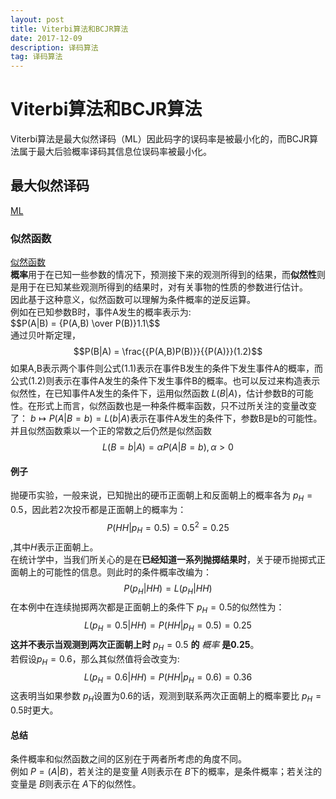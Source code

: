 ```yaml
---
layout: post
title: Viterbi算法和BCJR算法
date: 2017-12-09
description: 译码算法
tag: 译码算法
---
```


# Viterbi算法和BCJR算法


Viterbi算法是最大似然译码（ML）因此码字的误码率是被最小化的，而BCJR算法属于最大后验概率译码其信息位误码率被最小化。

## 最大似然译码

[ML](https://zh.wikipedia.org/wiki/%E6%9C%80%E5%A4%A7%E4%BC%BC%E7%84%B6%E4%BC%B0%E8%AE%A1 "https://zh.wikipedia.org/wiki/%E6%9C%80%E5%A4%A7%E4%BC%BC%E7%84%B6%E4%BC%B0%E8%AE%A1")

### 似然函数

[似然函数](https://zh.wikipedia.org/wiki/%E4%BC%BC%E7%84%B6%E5%87%BD%E6%95%B0 "https://zh.wikipedia.org/wiki/%E4%BC%BC%E7%84%B6%E5%87%BD%E6%95%B0")
<br />
**概率**用于在已知一些参数的情况下，预测接下来的观测所得到的结果，而**似然性**则是用于在已知某些观测所得到的结果时，对有关事物的性质的参数进行估计。
<br />
因此基于这种意义，似然函数可以理解为条件概率的逆反运算。
<br />
例如在已知参数B时，事件A发生的概率表示为:
<br />
\$$P(A|B) = {P(A,B) \over P(B)}1.1\$$
<br />
通过贝叶斯定理，
$$P(B|A) = \frac{{P(A,B)P(B)}}{{P(A)}}(1.2)$$
如果A,B表示两个事件则公式(1.1)表示在事件B发生的条件下发生事件A的概率，而公式(1.2)则表示在事件A发生的条件下发生事件B的概率。也可以反过来构造表示似然性，在已知事件A发生的条件下，运用似然函数
$L(B|A)$，估计参数B的可能性。在形式上而言，似然函数也是一种条件概率函数，只不过所关注的变量改变了：
$b \mapsto P(A|B = b)=L(b|A)$表示在事件A发生的条件下，参数B是b的可能性。并且似然函数乘以一个正的常数之后仍然是似然函数
$$L(B=b|A)=\alpha P(A|B=b),\alpha > 0$$

#### 例子

抛硬币实验，一般来说，已知抛出的硬币正面朝上和反面朝上的概率各为
$p_H=0.5$，因此若2次投币都是正面朝上的概率为：
$$P(HH|p_H=0.5)=0.5^2=0.25$$,其中$H$表示正面朝上。
<br />
在统计学中，当我们所关心的是在**已经知道一系列抛掷结果时**，关于硬币抛掷式正面朝上的可能性的信息。则此时的条件概率改编为：
$$P(p_H|HH)=L(p_H|HH)$$
在本例中在连续抛掷两次都是正面朝上的条件下 $p_H=0.5$的似然性为：
$$L(p_H=0.5|HH)=P(HH|p_H=0.5)=0.25$$**这并不表示当观测到两次正面朝上时** $p_H=0.5$
**的**
*概率*
**是0.25**。
<br />
若假设$p_H=0.6$，那么其似然值将会改变为:
$$L(p_H=0.6|HH)=P(HH|p_H=0.6)=0.36$$
这表明当如果参数
$p_H$设置为0.6的话，观测到联系两次正面朝上的概率要比
$p_H=0.5$时更大。

#### 总结

条件概率和似然函数之间的区别在于两者所考虑的角度不同。
<br />
例如
$P=(A|B)$，若关注的是变量
$A$则表示在
$B$下的概率，是条件概率；若关注的变量是
$B$则表示在
$A$下的似然性。